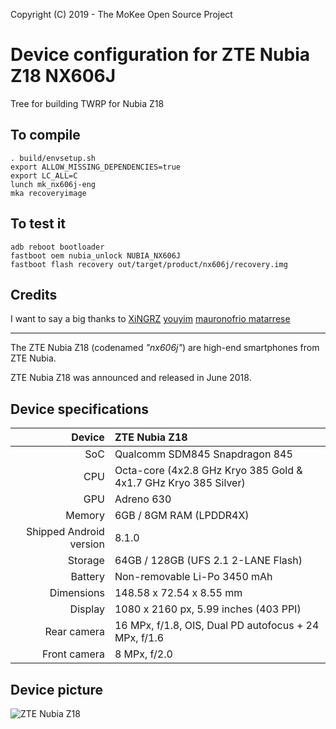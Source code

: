 Copyright (C) 2019 - The MoKee Open Source Project

Device configuration for ZTE Nubia Z18 NX606J
==============
Tree for building TWRP for Nubia Z18

## To compile
```
. build/envsetup.sh
export ALLOW_MISSING_DEPENDENCIES=true
export LC_ALL=C
lunch mk_nx606j-eng
mka recoveryimage
```

## To test it
```
adb reboot bootloader
fastboot oem nubia_unlock NUBIA_NX606J
fastboot flash recovery out/target/product/nx606j/recovery.img
```

## Credits
I want to say a big thanks to [XiNGRZ](https://github.com/xingrz) [youyim](https://github.com/youyim) [mauronofrio matarrese](https://github.com/mauronofrio)

---

The ZTE Nubia Z18 (codenamed _"nx606j"_) are high-end smartphones from ZTE Nubia.

ZTE Nubia Z18 was announced and released in June 2018.

## Device specifications

| Device       | ZTE Nubia Z18                                                      |
| -----------: | :----------------------------------------------------------------- |
| SoC          | Qualcomm SDM845 Snapdragon 845                                     |
| CPU          | Octa-core (4x2.8 GHz Kryo 385 Gold & 4x1.7 GHz Kryo 385 Silver)    |
| GPU          | Adreno 630                                                         |
| Memory       | 6GB / 8GM RAM (LPDDR4X)                                            |
| Shipped Android version | 8.1.0                                                   |
| Storage      | 64GB / 128GB (UFS 2.1 2-LANE Flash)                                |
| Battery      | Non-removable Li-Po 3450 mAh                                       |
| Dimensions   | 148.58 x 72.54 x 8.55 mm                                           |
| Display      | 1080 x 2160 px, 5.99 inches (403 PPI)                              |
| Rear camera  | 16 MPx, f/1.8, OIS, Dual PD autofocus + 24 MPx, f/1.6              |
| Front camera | 8 MPx, f/2.0                                                       |

## Device picture

![ZTE Nubia Z18](https://oss.static.nubia.cn/active/5c38020d4dfe014.png "ZTE Nubia Z18 in nebula red")
